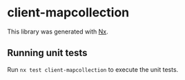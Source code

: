 # client-mapcollection

This library was generated with [Nx](https://nx.dev).

## Running unit tests

Run `nx test client-mapcollection` to execute the unit tests.
